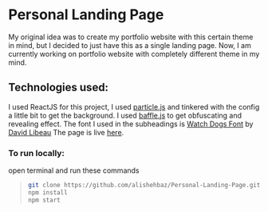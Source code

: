 # Personal Landing Page

My original idea was to create my portfolio website with this certain theme in mind, but I decided to just have this as a single landing page. Now, I am currently working on portfolio website with completely different theme in my mind.

## Technologies used:

I used ReactJS for this project, I used [particle.js](https://vincentgarreau.com/particles.js/) and tinkered with the config a little bit to get the background. I used [baffle.js](https://camwiegert.github.io/baffle/) to get obfuscating and revealing effect. The font I used in the subheadings is [Watch Dogs Font](https://watchdogsfont.com/) by [David Libeau](https://davidlibeau.fr/) The page is live [here](https://alishehbaz.github.io/Personal-Landing-Page/).

### To run locally:

open terminal and run these commands

> ```bash
> git clone https://github.com/alishehbaz/Personal-Landing-Page.git
> npm install
> npm start
> ```
